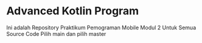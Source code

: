 # Advanced Kotlin Program
Ini adalah Repository Praktikum Pemograman Mobile Modul 2
Untuk Semua Source Code Pilih main dan pilih master
